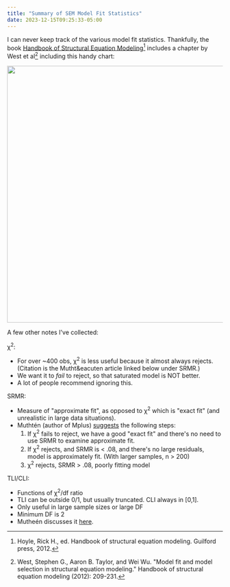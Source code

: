 ```yaml
---
title: "Summary of SEM Model Fit Statistics"
date: 2023-12-15T09:25:33-05:00
---
```


I can never keep track of the various model fit statistics. Thankfully, the book
[Handbook of Structural Equation
Modeling](https://www.guilford.com/books/Handbook-of-Structural-Equation-Modeling/Rick-Hoyle/9781462544646)[^1]
includes a chapter by West et al[^2] including this handy chart:

[<img src="../west_et_al_fit_statistics.png" width=600px/>](west_et_al_fit_statistics.png)

A few other notes I've collected:

&chi;<sup>2</sup>:
- For over ~400 obs, &chi;<sup>2</sup> is less useful because it almost always
  rejects. (Citation is the Mutht&eacuten article linked below under SRMR.)
- We want it to *fail* to reject, so that saturated model is NOT better.
- A lot of people recommend ignoring this.

SRMR:
- Measure of "approximate fit", as opposed to &chi;<sup>2</sup> which is "exact
  fit" (and unrealistic in large data situations).
- Mutht&eacute;n (author of Mplus)
  [suggests](https://www.statmodel.com/download/SRMR2.pdf) the following steps:
  1. If &chi;<sup>2</sup> fails to reject, we have a good "exact fit" and
   there's no need to use SRMR to examine approximate fit.
  2. If &chi;<sup>2</sup> rejects, and SRMR is < .08, and there's no large
     residuals, model is approximately fit. (With larger samples, n > 200)
  3. &chi;<sup>2</sup> rejects, SRMR > .08, poorly fitting model

TLI/CLI:
- Functions of &chi;<sup>2</sup>/df ratio
- TLI can be outside 0/1, but usually truncated. CLI always in [0,1].
- Only useful in large sample sizes or  large DF
- Minimum DF is 2
- Muthe&eacute;n discusses it
  [here](https://www.statmodel.com/download/TLI.pdf).

[^1]: Hoyle, Rick H., ed. Handbook of structural equation modeling. Guilford
    press, 2012.
[^2]: West, Stephen G., Aaron B. Taylor, and Wei Wu. "Model fit and model
    selection in structural equation modeling." Handbook of structural equation
    modeling (2012): 209-231.
